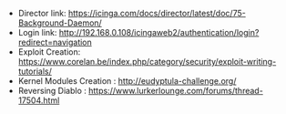 * Director link: https://icinga.com/docs/director/latest/doc/75-Background-Daemon/
* Login link: http://192.168.0.108/icingaweb2/authentication/login?redirect=navigation
* Exploit Creation: https://www.corelan.be/index.php/category/security/exploit-writing-tutorials/ 
* Kernel Modules Creation  : http://eudyptula-challenge.org/
* Reversing Diablo : https://www.lurkerlounge.com/forums/thread-17504.html
